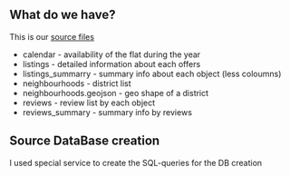 ## What do we have?

This is our [source files](https://www.kaggle.com/datasets/labdmitriy/airbnb?resource=download)

* calendar - availability of the flat during the year
* listings - detailed information about each offers
* listings_summarry - summary info about each object (less coloumns)
* neighbourhoods - district list
* neighbourhoods.geojson - geo shape of a district 
* reviews - review list by each object
* reviews_summary - summary info by reviews 

## Source DataBase creation

I used special service to create the SQL-queries for the DB creation
